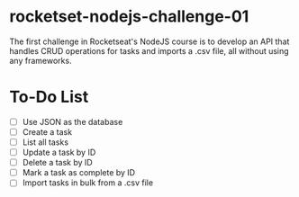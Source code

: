 # rocketset-nodejs-challenge-01
The first challenge in Rocketseat's NodeJS course is to develop an API that handles CRUD operations for tasks and imports a .csv file, all without using any frameworks.

# To-Do List

- [ ] Use JSON as the database
- [ ] Create a task
- [ ] List all tasks
- [ ] Update a task by ID
- [ ] Delete a task by ID
- [ ] Mark a task as complete by ID
- [ ] Import tasks in bulk from a .csv file